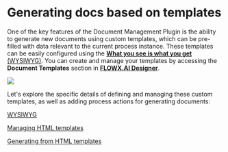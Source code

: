 # Generating docs based on templates

One of the key features of the Document Management Plugin is the ability to generate new documents using custom templates, which can be pre-filled with data relevant to the current process instance. These templates can be easily configured using the [**What you see is what you get** (WYSIWYG)](../../../../wysiwyg.md). You can create and manage your templates by accessing the **Document Templates** section in [**FLOWX.AI Designer**](../../../../../../terms/flowx-ai-designer).

![](https://s3.eu-west-1.amazonaws.com/docx.flowx.ai/platform-deep-dive/docs_plugin_template.png)

Let's explore the specific details of defining and managing these custom templates, as well as adding process actions for generating documents:

[WYSIWYG](../../../../wysiwyg.md)

[Managing HTML templates](managing-html-templates.md)

[Generating from HTML templates](generating-from-html-templates.md)
